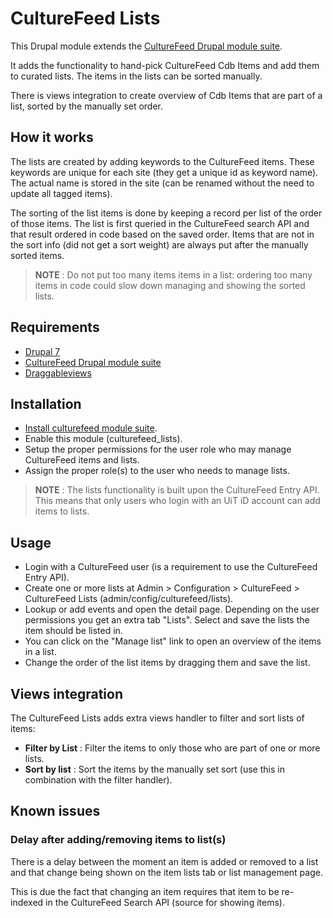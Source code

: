# CultureFeed Lists
This Drupal module extends the 
[CultureFeed Drupal module suite][link-culturefeed].

It adds the functionality to hand-pick CultureFeed Cdb Items and add them to
curated lists. The items in the lists can be sorted manually.

There is views integration to create overview of Cdb Items that are part of a
list, sorted by the manually set order.



## How it works
The lists are created by adding keywords to the CultureFeed items. These 
keywords are unique for each site (they get a unique id as keyword name). The
actual name is stored in the site (can be renamed without the need to update
all tagged items).

The sorting of the list items is done by keeping a record per list of the 
order of those items. The list is first queried in the CultureFeed search API
and that result ordered in code based on the saved order. Items that are not 
in the sort info (did not get a sort weight) are always put after the manually 
sorted items.

> **NOTE** : Do not put too many items items in a list: ordering too many 
> items in code could slow down managing and showing the sorted lists. 



## Requirements
* [Drupal 7][link-drupal]
* [CultureFeed Drupal module suite][link-culturefeed]
* [Draggableviews][link-draggableviews]



## Installation
* [Install culturefeed module suite][link-culturefeed-install].
* Enable this module (culturefeed_lists).
* Setup the proper permissions for the user role who may manage CultureFeed 
  items and lists.
* Assign the proper role(s) to the user who needs to manage lists.

> **NOTE** : The lists functionality is built upon the CultureFeed Entry API.
> This means that only users who login with an UiT iD account can add items 
> to lists. 



## Usage
* Login with a CultureFeed user (is a requirement to use the CultureFeed 
  Entry API).
* Create one or more lists at Admin > Configuration > CultureFeed > 
  CultureFeed Lists (admin/config/culturefeed/lists).
* Lookup or add events and open the detail page. Depending on the user 
  permissions you get an extra tab "Lists". Select and save the lists the item
  should be listed in.
* You can click on the "Manage list" link to open an overview of the items in
  a list.
* Change the order of the list items by dragging them and save the list.



## Views integration
The CultureFeed Lists adds extra views handler to filter and sort lists of 
items:

* **Filter by List** : Filter the items to only those who are part of one or more
  lists.
* **Sort by list** : Sort the items by the manually set sort (use this in 
  combination with the filter handler).
  
  
  
## Known issues

### Delay after adding/removing items to list(s)
There is a delay between the moment an item is added or removed to a list and
that change being shown on the item lists tab or list management page. 

This is due the fact that changing an item requires that item to be 
re-indexed in the CultureFeed Search API (source for showing items).




[link-drupal]: https://www.drupal.org/project/drupal
[link-culturefeed]: https://github.com/cultuurnet/culturefeed
[link-culturefeed-install]: https://github.com/cultuurnet/culturefeed#install
[link-draggableviews]: https://drupal.org/project/draggableviews
